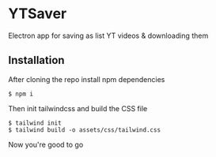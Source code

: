 # YTSaver
Electron app for saving as list YT videos & downloading them

## Installation
After cloning the repo install npm dependencies
```shell
$ npm i
```
Then init tailwindcss and build the CSS file
```shell
$ tailwind init
$ tailwind build -o assets/css/tailwind.css
```

Now you're good to go
